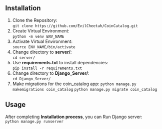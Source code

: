 ## Installation
1. Clone the Repository:  
	`git clone https://github.com/EvilCheetah/CoinCatalog.git`
2. Create Virtual Environment:  
	`python -m venv ENV_NAME`  
3. Activate Virtual Environment:  
	`source ENV_NAME/bin/activate`  
4. Change directory to **server/**:  
	`cd server/`
5. Use **requirements.txt** to install dependencies:  
	`pip install -r requirements.txt`  
6. Change directory to **Django_Server/**:  
	`cd Django_Server/`
7. Make migrations for the coin_catalog app:
	`python manage.py makemigrations coin_catalog`
	`python manage.py migrate coin_catalog`
##  Usage
After completing **Installation process**, you can Run Django server:  
	`python manage.py runserver`
